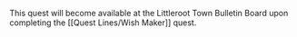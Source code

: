 This quest will become available at the Littleroot Town Bulletin Board upon completing the [[Quest Lines/Wish Maker]] quest.